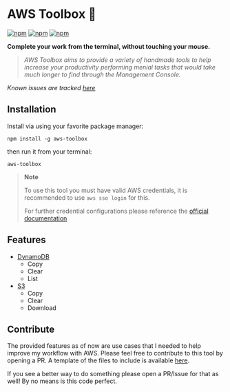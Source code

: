 # AWS Toolbox 🧰

[![npm](https://img.shields.io/npm/v/aws-toolbox)](https://www.npmjs.com/package/aws-toolbox)
[![npm](https://img.shields.io/npm/dw/aws-toolbox)](https://www.npmjs.com/package/aws-toolbox)
[![npm](https://img.shields.io/npm/l/aws-toolbox)](https://www.npmjs.com/package/aws-toolbox)

**Complete your work from the terminal, without touching your mouse.**

> _AWS Toolbox aims to provide a variety of handmade tools to help increase your productivity performing menial tasks that would take much longer to find through the Management Console._

_Known issues are tracked [here](./known_issues.md)_

## Installation

Install via using your favorite package manager:

    npm install -g aws-toolbox

then run it from your terminal:

    aws-toolbox

> **Note**
>
> To use this tool you must have valid AWS credentials, it is recommended to use `aws sso login` for this.
>
> For further credential configurations please reference the [official documentation](https://docs.aws.amazon.com/cli/latest/userguide/cli-chap-authentication.html)

## Features

-   [DynamoDB](./src/ddb/README.md)
    -   Copy
    -   Clear
    -   List
-   [S3](./src/s3/README.md)
    -   Copy
    -   Clear
    -   Download

## Contribute

The provided features as of now are use cases that I needed to help improve my workflow with AWS.
Please feel free to contribute to this tool by opening a PR. A template of the files to include is available [here]().

If you see a better way to do something please open a PR/Issue for that as well! By no means is this code perfect.
